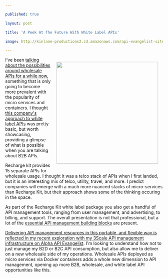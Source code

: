 ---
published: true
layout: post
title: 'A Peek At The Future With White Label APIs'
image: http://kinlane-productions2.s3.amazonaws.com/api-evangelist-site/blog/Mobile-Recharge-API.png
---

<p><img style="padding: 15px;" src="https://kinlane-productions2.s3.amazonaws.com/api-evangelist-site/blog/Mobile-Recharge-API.png" alt="" width="325" align="right" />
<p>I&rsquo;ve been <a href="http://apievangelist.com/2014/01/30/what-will-it-take-to-sell-my-api-as-a-wholesale-resource/">talking about the possibilities around wholesale APIs for a while now</a>, something that is only going to become more prevalent with the popularity of micro services and containers. I thought <a href="http://www.rechargkit.com/white-label-api">this company's approach to white label APIs</a> was pretty basic, but worth showcasing, providing a glimpse of what is possible when you are talking about B2B APIs.
<p>Recharge kit provides 15 separate APIs for wholesale usage. I thought it was a telco stack of APIs when I first landed, but it is an interesting mix of telco, utility, travel, and more. I predict companies will emerge with a much more nuanced stacks of micro-services than Recharge Kit, but their approach shows some of the thinking occuring in the space.
<p>As part of the Recharge Kit white label package you also get a handful of API management tools, ranging from user management, and advertising, to billing, and support. The overall presentation is not that professional, but a lot of the <a href="http://management.apievangelist.com/building-blocks.html">essential API management building blocks</a> are present.&nbsp;
<p><a href="http://alpha.apievangelist.com/2015/02/26/making-my-3scale-api-management-portable-with-a-containerized-microservices/">Delivering API management resources in this portable, and flexible way is reflected in my recent exploration with my 3Scale API management infrastructure on Alpha API Evangelist</a>. I'm looking to understand how not to just manage my B2D or B2C API consumption, but also allow me to deliver on a new wholesale side of my operations. Wholesale APIs deployed as micro services via Docker containers adds a whole new dimension to API management, opening up more B2B, wholesale, and white label API opportunities like this.

